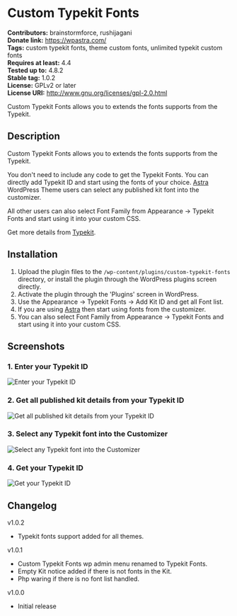 # Custom Typekit Fonts #
**Contributors:** brainstormforce, rushijagani  
**Donate link:** https://wpastra.com/  
**Tags:** custom typekit fonts, theme custom fonts, unlimited typekit custom fonts  
**Requires at least:** 4.4  
**Tested up to:** 4.8.2  
**Stable tag:** 1.0.2  
**License:** GPLv2 or later  
**License URI:** http://www.gnu.org/licenses/gpl-2.0.html  

Custom Typekit Fonts allows you to extends the fonts supports from the Typekit.

## Description ##

Custom Typekit Fonts allows you to extends the fonts supports from the Typekit.

You don't need to include any code to get the Typekit Fonts.
You can directly add Typekit ID and start using the fonts of your choice.
[Astra](https://wpastra.com) WordPress Theme users can select any published kit font into the customizer.

All other users can also select Font Family from Appearance -> Typekit Fonts and start using it into your custom CSS.

Get more details from [Typekit](https://typekit.com/).

## Installation ##

1. Upload the plugin files to the `/wp-content/plugins/custom-typekit-fonts` directory, or install the plugin through the WordPress plugins screen directly.
2. Activate the plugin through the 'Plugins' screen in WordPress.
3. Use the Appearance -> Typekit Fonts -> Add Kit ID and get all Font list.
4. If you are using [Astra](https://wpastra.com) then start using fonts from the customizer.
5. You can also select Font Family from Appearance -> Typekit Fonts and start using it into your custom CSS.

## Screenshots ##

### 1. Enter your Typekit ID  ###
![Enter your Typekit ID ](http://ps.w.org/custom-typekit-fonts/assets/screenshot-1.png)

### 2. Get all published kit details from your Typekit ID ###
![Get all published kit details from your Typekit ID](http://ps.w.org/custom-typekit-fonts/assets/screenshot-2.png)

### 3. Select any Typekit font into the Customizer ###
![Select any Typekit font into the Customizer](http://ps.w.org/custom-typekit-fonts/assets/screenshot-3.png)

### 4. Get your Typekit ID ###
![Get your Typekit ID](http://ps.w.org/custom-typekit-fonts/assets/screenshot-4.png)


## Changelog ##

v1.0.2
* Typekit fonts support added for all themes.

v1.0.1
* Custom Typekit Fonts wp admin menu renamed to Typekit Fonts.
* Empty Kit notice added if there is not fonts in the Kit.
* Php waring if there is no font list handled.

v1.0.0
* Initial release